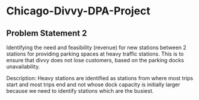 # Chicago-Divvy-DPA-Project

## Problem Statement 2

Identifying the need and feasibility (revenue) for new stations between 2 stations for providing parking spaces at heavy traffic stations. This is to ensure that divvy does not lose customers, based on the parking docks unavailability.

Description: Heavy stations are identified as stations from where most trips start and most trips end and not whose dock capacity is initially larger because we need to identify stations which are the busiest.
